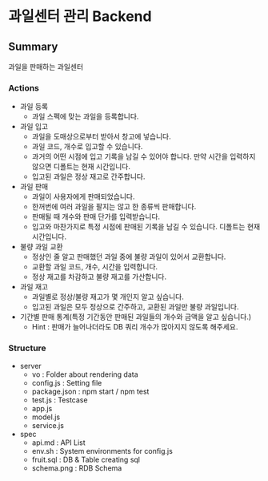 # 과일센터 관리 Backend

## Summary
과일을 판매하는 과일센터


### Actions
* 과일 등록
  * 과일 스펙에 맞는 과일을 등록합니다.
* 과일 입고
  * 과일을 도매상으로부터 받아서 창고에 넣습니다.
  * 과일 코드, 개수로 입고할 수 있습니다.
  * 과거의 어떤 시점에 입고 기록을 남길 수 있어야 합니다. 만약 시간을 입력하지 않으면 디폴트는 현재 시간입니다.
  * 입고된 과일은 정상 재고로 간주합니다.
* 과일 판매
  * 과일이 사용자에게 판매되었습니다. 
  * 한꺼번에 여러 과일을 팔지는 않고 한 종류씩 판매합니다.
  * 판매될 때 개수와 판매 단가를 입력받습니다.
  * 입고와 마찬가지로 특정 시점에 판매된 기록을 남길 수 있습니다. 디폴트는 현재 시간입니다.
* 불량 과일 교환
  * 정상인 줄 알고 판매했던 과일 중에 불량 과일이 있어서 교환합니다.
  * 교환할 과일 코드, 개수, 시간을 입력합니다.
  * 정상 재고를 차감하고 불량 재고를 가산합니다.
* 과일 재고
  * 과일별로 정상/불량 재고가 몇 개인지 알고 싶습니다.
  * 입고된 과일은 모두 정상으로 간주하고, 교환된 과일만 불량 과일입니다.
* 기간별 판매 통계(특정 기간동안 판매된 과일들의 개수와 금액을 알고 싶습니다.)
  * Hint : 판매가 늘어나더라도 DB 쿼리 개수가 많아지지 않도록 해주세요.



### Structure

* server
  *  vo : Folder about rendering data
  *  config.js : Setting file
  *  package.json : npm start / npm test
  *  test.js : Testcase
  *  app.js
  *  model.js
  *  service.js
* spec
  * api.md : API List
  * env.sh : System environments for config.js
  * fruit.sql : DB & Table creating sql
  * schema.png : RDB Schema
